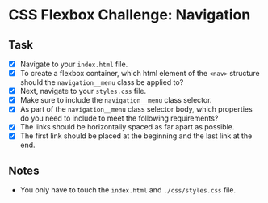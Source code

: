 # CSS Flexbox Challenge: Navigation

## Task

-   [x] Navigate to your `index.html` file.
-   [x] To create a flexbox container, which html element of the `<nav>` structure should the `navigation__menu` class be applied to?
-   [x] Next, navigate to your `styles.css` file.
-   [x] Make sure to include the `navigation__menu` class selector.
-   [x] As part of the `navigation__menu` class selector body, which properties do you need to include to meet the following requirements?
-   [x] The links should be horizontally spaced as far apart as possible.
-   [x] The first link should be placed at the beginning and the last link at the end.

## Notes

-   You only have to touch the `index.html` and `./css/styles.css` file.
